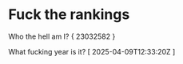 # Fuck the rankings

Who the hell am I?
{ 23032582 }

What fucking year is it?
[ 2025-04-09T12:33:20Z ]
